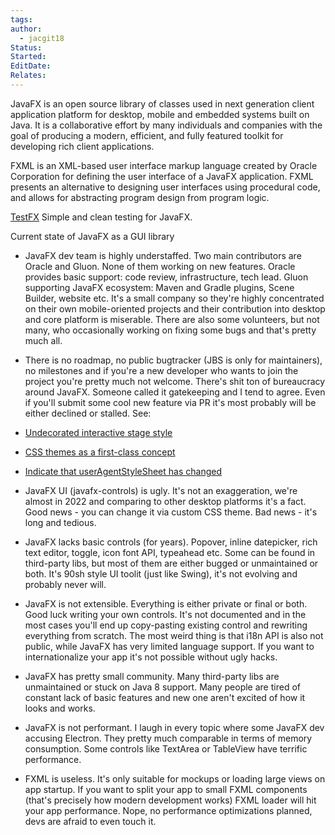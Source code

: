 ```yaml
---
tags: 
author:
  - jacgit18
Status: 
Started: 
EditDate: 
Relates:
---
```

JavaFX is an open source library of classes used in next generation client application platform for desktop, mobile and embedded systems built on Java. It is a collaborative effort by many individuals and companies with the goal of producing a modern, efficient, and fully featured toolkit for developing rich client applications.

FXML is an XML-based user interface markup language created by Oracle Corporation for defining the user interface of a JavaFX application. FXML presents an alternative to designing user interfaces using procedural code, and allows for abstracting program design from program logic.

[TestFX](https://github.com/TestFX/TestFX/) Simple and clean testing for JavaFX.

Current state of JavaFX as a GUI library

-   JavaFX dev team is highly understaffed. Two main contributors are Oracle and Gluon. None of them working on new features. Oracle provides basic support: code review, infrastructure, tech lead. Gluon supporting JavaFX ecosystem: Maven and Gradle plugins, Scene Builder, website etc. It's a small company so they're highly concentrated on their own mobile-oriented projects and their contribution into desktop and core platform is miserable. There are also some volunteers, but not many, who occasionally working on fixing some bugs and that's pretty much all.

-   There is no roadmap, no public bugtracker (JBS is only for maintainers), no milestones and if you're a new developer who wants to join the project you're pretty much not welcome. There's shit ton of bureaucracy around JavaFX. Someone called it gatekeeping and I tend to agree. Even if you'll submit some cool new feature via PR it's most probably will be either declined or stalled. See:

-   [Undecorated interactive stage style](https://github.com/openjdk/jfx/pull/594)
-   [CSS themes as a first-class concept](https://github.com/openjdk/jfx/pull/511)
-   [Indicate that userAgentStyleSheet has changed](https://github.com/openjdk/jfx/pull/525)

-   JavaFX UI (javafx-controls) is ugly. It's not an exaggeration, we're almost in 2022 and comparing to other desktop platforms it's a fact. Good news - you can change it via custom CSS theme. Bad news - it's long and tedious.

-   JavaFX lacks basic controls (for years). Popover, inline datepicker, rich text editor, toggle, icon font API, typeahead etc. Some can be found in third-party libs, but most of them are either bugged or unmaintained or both. It's 90sh style UI toolit (just like Swing), it's not evolving and probably never will.

-   JavaFX is not extensible. Everything is either private or final or both. Good luck writing your own controls. It's not documented and in the most cases you'll end up copy-pasting existing control and rewriting everything from scratch. The most weird thing is that i18n API is also not public, while JavaFX has very limited language support. If you want to internationalize your app it's not possible without ugly hacks.

-   JavaFX has pretty small community. Many third-party libs are unmaintained or stuck on Java 8 support. Many people are tired of constant lack of basic features and new one aren't excited of how it looks and works.

-   JavaFX is not performant. I laugh in every topic where some JavaFX dev accusing Electron. They pretty much comparable in terms of memory consumption. Some controls like TextArea or TableView have terrific performance.

-   FXML is useless. It's only suitable for mockups or loading large views on app startup. If you want to split your app to small FXML components (that's precisely how modern development works) FXML loader will hit your app performance. Nope, no performance optimizations planned, devs are afraid to even touch it.